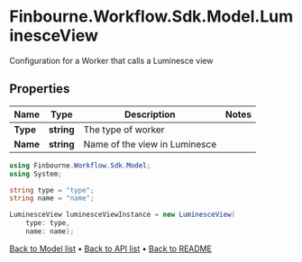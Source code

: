 # Finbourne.Workflow.Sdk.Model.LuminesceView
Configuration for a Worker that calls a Luminesce view

## Properties

Name | Type | Description | Notes
------------ | ------------- | ------------- | -------------
**Type** | **string** | The type of worker | 
**Name** | **string** | Name of the view in Luminesce | 

```csharp
using Finbourne.Workflow.Sdk.Model;
using System;

string type = "type";
string name = "name";

LuminesceView luminesceViewInstance = new LuminesceView(
    type: type,
    name: name);
```

[Back to Model list](../README.md#documentation-for-models) &#8226; [Back to API list](../README.md#documentation-for-api-endpoints) &#8226; [Back to README](../README.md)
